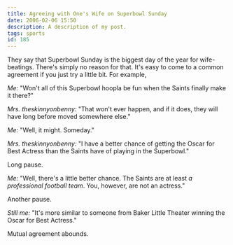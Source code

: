 ```yaml
---
title: Agreeing with One's Wife on Superbowl Sunday
date: 2006-02-06 15:50
description: A description of my post.
tags: sports
id: 185
---
```

They say that Superbowl Sunday is the biggest day of the year for  wife-beatings.  There's simply no reason for that.  It's easy to come to a common agreement if you just try a little bit.  For example,

<i>Me:</i>  "Won't all of this Superbowl hoopla be fun when the Saints finally make it there?"

<i>Mrs. theskinnyonbenny:</i>  "That won't ever happen, and if it does, they will have long before moved somewhere else."


<i>Me:</i>  "Well, it might.  Someday."

<i>Mrs. theskinnyonbenny:</i>  "I have a better chance of getting the Oscar for Best Actress than the Saints have of playing in the Superbowl."

Long pause.

<i>Me:</i>  "Well, there's a little better chance.  The Saints are at least <i>a professional football team</i>.  You, however, are not an actress."

Another pause.

<i>Still me:</i>  "It's more similar to someone from Baker Little Theater winning the Oscar for Best Actress."

Mutual agreement abounds.
